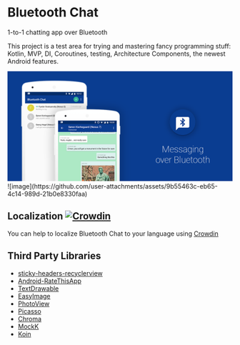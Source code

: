 # Bluetooth Chat

1-to-1 chatting app over Bluetooth

This project is a test area for trying and mastering fancy programming stuff: Kotlin, MVP, DI, Coroutines, testing, Architecture Components, the newest Android features.

<img src="graphics/featured.png"/>
![image](https://github.com/user-attachments/assets/9b55463c-eb65-4c14-989d-21b0e8330faa)

Localization [![Crowdin](https://d322cqt584bo4o.cloudfront.net/bluetoothchat/localized.svg)](https://crowdin.com/project/bluetoothchat)
--------
You can help to localize Bluetooth Chat to your language using [Crowdin](https://crowdin.com/project/bluetoothchat)

Third Party Libraries
--------
* [sticky-headers-recyclerview](https://github.com/timehop/sticky-headers-recyclerview)
* [Android-RateThisApp](https://github.com/kobakei/Android-RateThisApp)
* [TextDrawable](https://github.com/amulyakhare/TextDrawable)
* [EasyImage](https://github.com/jkwiecien/EasyImage)
* [PhotoView](https://github.com/chrisbanes/PhotoView)
* [Picasso](https://github.com/square/picasso)
* [Chroma](https://github.com/ItsPriyesh/chroma)
* [MockK](https://github.com/oleksiyp/mockk)
* [Koin](https://github.com/InsertKoinIO/koin)




